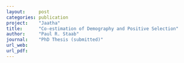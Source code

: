 ```yaml
---
layout:     post
categories: publication
project:    "Jaatha"
title:      "Co-estimation of Demography and Positive Selection"
author:     "Paul R. Staab"
journal:    "PhD Thesis (submitted)"
url_web:
url_pdf:
---
```


